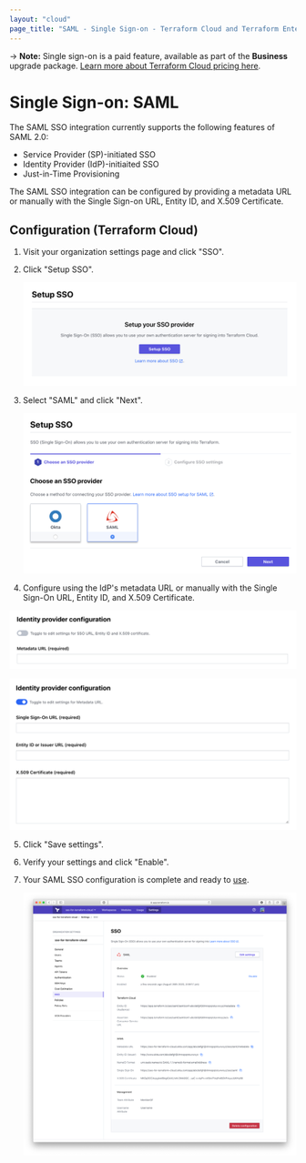 ```yaml
---
layout: "cloud"
page_title: "SAML - Single Sign-on - Terraform Cloud and Terraform Enterprise"
---
```


-> **Note:** Single sign-on is a paid feature, available as part of the **Business** upgrade package. [Learn more about Terraform Cloud pricing here](https://www.hashicorp.com/products/terraform/pricing/).

# Single Sign-on: SAML

The SAML SSO integration currently supports the following features of SAML 2.0:

- Service Provider (SP)-initiated SSO
- Identity Provider (IdP)-initiaited SSO
- Just-in-Time Provisioning

The SAML SSO integration can be configured by providing a metadata URL or manually with the Single Sign-on URL, Entity ID, and X.509 Certificate.

## Configuration (Terraform Cloud)

1. Visit your organization settings page and click "SSO".

2. Click "Setup SSO".

   ![sso-setup](../images/sso/setup.png)

3. Select "SAML" and click "Next".

   ![sso-wizard-choose-provider-saml](../images/sso/wizard-choose-provider-saml.png)

4. Configure using the IdP's metadata URL or manually with the Single Sign-On URL, Entity ID, and X.509 Certificate.

![sso-wizard-configure-settings-metadata](../images/sso/wizard-configure-settings-metadata.png)

![sso-wizard-configure-settings-manually](../images/sso/wizard-configure-settings-manually.png)

5. Click "Save settings".

6. Verify your settings and click "Enable".

7. Your SAML SSO configuration is complete and ready to [use](../single-sign-on.html#using-sso).

   ![sso-settings](../images/sso/settings-saml.png)

